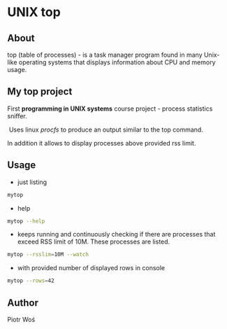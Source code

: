 # UNIX top

## About

top (table of processes) - is a task manager program found in many Unix-like operating systems that displays information about CPU and memory usage.

## My top project

First **programming in UNIX systems** course project  - process statistics sniffer.

 Uses linux *procfs* to produce an output similar to the top command. 

In addition it allows to display processes above provided rss limit. 


## Usage

* just listing
```bash
mytop
```

* help
```bash
mytop --help
```

* keeps running and continuously checking if there are processes that exceed RSS limit of 10M. These processes are listed.
```bash
mytop --rsslim=10M --watch
```

* with provided number of displayed rows in console
```bash
mytop --rows=42
```


## Author
Piotr Woś
